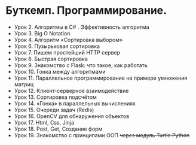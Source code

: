 # Буткемп. Программирование.

- Урок 2. Алгоритмы в C# . Эффективность алгоритма
- Урок 3. Big O Notation
- Урок 4. Алгоритм «Сортировка выбором»
- Урок 6. Пузырьковая сортировка
- Урок 7. Пишем простейший HTTP сервер
- Урок 8. Быстрая сортировка
- Урок 9. Знакомство с Flask: что такое, как работать
- Урок 10. Гонка между алгоритмами
- Урок 11. Параллельное программирование на примере умножения матриц
- Урок 12. Клиент-серверное взаимодействие
- Урок 13. Сортировка подсчётом
- Урок 14. «Гонка» в параллельных вычислениях
- Урок 15. Очереди задач (Redis)
- Урок 16. OpenCV для обнаружения объектов
- Урок 17. Html, Css, Jinja
- Урок 18. Post, Get, Создание форм
- Урок 19. Знакомство с принципами ООП ~~через модуль Turtle Python~~
